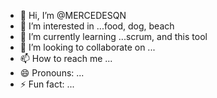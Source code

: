 - 👋 Hi, I’m @MERCEDESQN
- 👀 I’m interested in ...food, dog, beach
- 🌱 I’m currently learning ...scrum, and this tool
- 💞️ I’m looking to collaborate on ...
- 📫 How to reach me ...
- 😄 Pronouns: ...
- ⚡ Fun fact: ...

<!---
MERCEDESQN/MERCEDESQN is a ✨ special ✨ repository because its `README.md` (this file) appears on your GitHub profile.
You can click the Preview link to take a look at your changes.
--->
